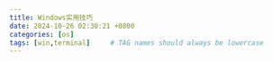 ```yaml
---
title: Windows实用技巧
date: 2024-10-26 02:30:21 +0800
categories: [os]
tags: [win,terminal]     # TAG names should always be lowercase
---
```



